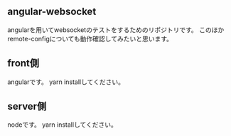 ## angular-websocket
angularを用いてwebsocketのテストをするためのリポジトリです。
このほかremote-configについても動作確認してみたいと思います。

## front側
angularです。
yarn installしてください。

## server側
nodeです。
yarn installしてください。